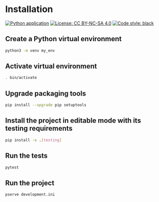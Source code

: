Installation
============

[![Python application](https://github.com/davismr/wfrp.character/actions/workflows/python-app.yml/badge.svg?branch=main)](https://github.com/davismr/wfrp.character/actions/workflows/python-app.yml)
[![License: CC BY-NC-SA 4.0](https://img.shields.io/badge/License-CC%20BY--NC--SA%204.0-lightgrey.svg)](https://creativecommons.org/licenses/by-nc-sa/4.0/)
[![Code style: black](https://img.shields.io/badge/code%20style-black-000000.svg)](https://github.com/python/black)

Create a Python virtual environment
-----------------------------------

```bash
python3 -m venv my_env
```

Activate virtual environment
----------------------------

```bash
. bin/activate
```

Upgrade packaging tools
-----------------------

```bash
pip install --upgrade pip setuptools
```

Install the project in editable mode with its testing requirements
------------------------------------------------------------------

```bash
pip install -e .[testing]
```

Run the tests
-------------

```bash
pytest
```

Run the project
---------------

```bash
pserve development.ini
```
